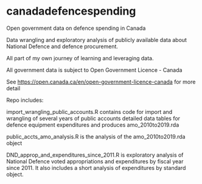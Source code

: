 # canadadefencespending
Open government data on defence spending in Canada

Data wrangling and exploratory analysis of publicly available data about National Defence and defence procurement.

All part of my own journey of learning and leveraging data.

All government data is subject to Open Government Licence - Canada

See https://open.canada.ca/en/open-government-licence-canada for more detail

Repo includes:

import_wrangling_public_accounts.R contains code for import and wrangling of several years of public accounts detailed data tables for defence equipment expenditures and produces amo_2010to2019.rda

public_accts_amo_analysis.R is the analysis of the amo_2010to2019.rda object

DND_approp_and_expenditures_since_2011.R is exploratory analysis of National Defence voted appropriations and expenditures by fiscal year since 2011.  It also includes a short analysis of expenditures by standard object.
